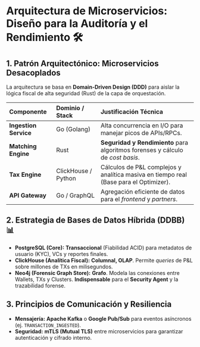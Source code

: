# Arquitectura de Microservicios: Diseño para la Auditoría y el Rendimiento 🛠️

## 1. Patrón Arquitectónico: Microservicios Desacoplados

La arquitectura se basa en **Domain-Driven Design (DDD)** para aislar la lógica fiscal de alta seguridad (Rust) de la capa de orquestación.

| Componente | Dominio / Stack | Justificación Técnica |
| :--- | :--- | :--- |
| **Ingestion Service** | Go (Golang) | Alta concurrencia en I/O para manejar picos de APIs/RPCs. |
| **Matching Engine** | Rust | **Seguridad y Rendimiento** para algoritmos forenses y cálculo de *cost basis*. |
| **Tax Engine** | ClickHouse / Python | Cálculos de P&L complejos y analítica masiva en tiempo real (Base para el Optimizer). |
| **API Gateway** | Go / GraphQL | Agregación eficiente de datos para el *frontend* y *partners*. |

## 2. Estrategia de Bases de Datos Híbrida (DDBB) 📊

* **PostgreSQL (Core):** **Transaccional** (Fiabilidad ACID) para metadatos de usuario (KYC), VCs y reportes finales.
* **ClickHouse (Analítica Fiscal):** **Columnal, OLAP**. Permite *queries* de P&L sobre millones de TXs en milisegundos.
* **Neo4j (Forensic Graph Store):** **Grafo**. Modela las conexiones entre Wallets, TXs y Clusters. **Indispensable** para el **Security Agent** y la trazabilidad forense.

## 3. Principios de Comunicación y Resiliencia

* **Mensajería:** **Apache Kafka** o **Google Pub/Sub** para eventos asíncronos (ej. `TRANSACTION_INGESTED`).
* **Seguridad:** **mTLS (Mutual TLS)** entre microservicios para garantizar autenticación y cifrado interno.
